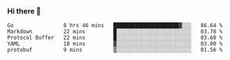 ### Hi there 👋

<!--
**yeya24/yeya24** is a ✨ _special_ ✨ repository because its `README.md` (this file) appears on your GitHub profile.

Here are some ideas to get you started:

- 🔭 I’m currently working on ...
- 🌱 I’m currently learning ...
- 👯 I’m looking to collaborate on ...
- 🤔 I’m looking for help with ...
- 💬 Ask me about ...
- 📫 How to reach me: ...
- 😄 Pronouns: ...
- ⚡ Fun fact: ...
-->

<!--START_SECTION:waka-->

```text
Go                8 hrs 46 mins   █████████████████████▓░░░   86.64 %
Markdown          22 mins         █░░░░░░░░░░░░░░░░░░░░░░░░   03.78 %
Protocol Buffer   22 mins         █░░░░░░░░░░░░░░░░░░░░░░░░   03.68 %
YAML              18 mins         ▓░░░░░░░░░░░░░░░░░░░░░░░░   03.00 %
protobuf          9 mins          ▒░░░░░░░░░░░░░░░░░░░░░░░░   01.56 %
```

<!--END_SECTION:waka-->
